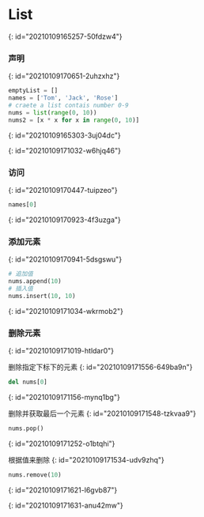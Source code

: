 # List
{: id="20210109165257-50fdzw4"}

### 声明
{: id="20210109170651-2uhzxhz"}

```python
emptyList = []
names = ['Tom', 'Jack', 'Rose']
# craete a list contais number 0-9
nums = list(range(0, 10))
nums2 = [x * x for x in range(0, 10)]

```
{: id="20210109165303-3uj04dc"}

{: id="20210109171032-w6hjq46"}

### 访问
{: id="20210109170447-tuipzeo"}

```python
names[0]
```
{: id="20210109170923-4f3uzga"}

### 添加元素
{: id="20210109170941-5dsgswu"}

```python
# 追加值
nums.append(10)
# 插入值
nums.insert(10, 10)
```
{: id="20210109171034-wkrmob2"}

### 删除元素
{: id="20210109171019-htldar0"}

删除指定下标下的元素
{: id="20210109171556-649ba9n"}

```python
del nums[0]
```
{: id="20210109171156-mynq1bg"}

删除并获取最后一个元素
{: id="20210109171548-tzkvaa9"}

```python
nums.pop()
```
{: id="20210109171252-o1btqhi"}

根据值来删除
{: id="20210109171534-udv9zhq"}

```python
nums.remove(10)
```
{: id="20210109171621-l6gvb87"}

{: id="20210109171631-anu42mw"}
